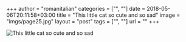 +++
author = "romanitalian"
categories = ["", ""]
date = 2018-05-06T20:11:58+03:00
title = "This little cat so cute and so sad"
image = "imgs/page25.jpg"
layout = "post"
tags = ["", ""]
url = ""
+++

![This little cat so cute and so sad](/imgs/page25.jpg "This little cat so cute and so sad")
